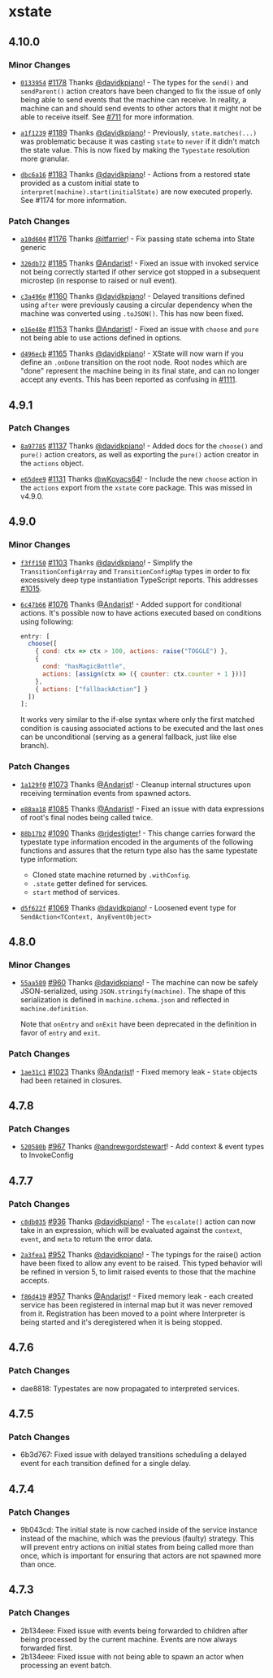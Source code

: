 # xstate

## 4.10.0

### Minor Changes

- [`0133954`](https://github.com/davidkpiano/xstate/commit/013395463b955e950ab24cb4be51faf524b0de6e) [#1178](https://github.com/davidkpiano/xstate/pull/1178) Thanks [@davidkpiano](https://github.com/davidkpiano)! - The types for the `send()` and `sendParent()` action creators have been changed to fix the issue of only being able to send events that the machine can receive. In reality, a machine can and should send events to other actors that it might not be able to receive itself. See [#711](https://github.com/davidkpiano/xstate/issues/711) for more information.

* [`a1f1239`](https://github.com/davidkpiano/xstate/commit/a1f1239e20e05e338ed994d031e7ef6f2f09ad68) [#1189](https://github.com/davidkpiano/xstate/pull/1189) Thanks [@davidkpiano](https://github.com/davidkpiano)! - Previously, `state.matches(...)` was problematic because it was casting `state` to `never` if it didn't match the state value. This is now fixed by making the `Typestate` resolution more granular.

- [`dbc6a16`](https://github.com/davidkpiano/xstate/commit/dbc6a161c068a3e12dd12452b68a66fe3f4fb8eb) [#1183](https://github.com/davidkpiano/xstate/pull/1183) Thanks [@davidkpiano](https://github.com/davidkpiano)! - Actions from a restored state provided as a custom initial state to `interpret(machine).start(initialState)` are now executed properly. See #1174 for more information.

### Patch Changes

- [`a10d604`](https://github.com/davidkpiano/xstate/commit/a10d604a6afcf39048b02be5436acdd197f16c2b) [#1176](https://github.com/davidkpiano/xstate/pull/1176) Thanks [@itfarrier](https://github.com/itfarrier)! - Fix passing state schema into State generic

* [`326db72`](https://github.com/davidkpiano/xstate/commit/326db725e50f7678af162626c6c7491e4364ec07) [#1185](https://github.com/davidkpiano/xstate/pull/1185) Thanks [@Andarist](https://github.com/Andarist)! - Fixed an issue with invoked service not being correctly started if other service got stopped in a subsequent microstep (in response to raised or null event).

- [`c3a496e`](https://github.com/davidkpiano/xstate/commit/c3a496e1f92ec27db0643fd1ddc32d683db4e751) [#1160](https://github.com/davidkpiano/xstate/pull/1160) Thanks [@davidkpiano](https://github.com/davidkpiano)! - Delayed transitions defined using `after` were previously causing a circular dependency when the machine was converted using `.toJSON()`. This has now been fixed.

* [`e16e48e`](https://github.com/davidkpiano/xstate/commit/e16e48e05e6243a3eacca58a13d3e663cd641f55) [#1153](https://github.com/davidkpiano/xstate/pull/1153) Thanks [@Andarist](https://github.com/Andarist)! - Fixed an issue with `choose` and `pure` not being able to use actions defined in options.

- [`d496ecb`](https://github.com/davidkpiano/xstate/commit/d496ecb11b26011f2382d1ce6c4433284a7b3e9b) [#1165](https://github.com/davidkpiano/xstate/pull/1165) Thanks [@davidkpiano](https://github.com/davidkpiano)! - XState will now warn if you define an `.onDone` transition on the root node. Root nodes which are "done" represent the machine being in its final state, and can no longer accept any events. This has been reported as confusing in [#1111](https://github.com/davidkpiano/xstate/issues/1111).

## 4.9.1

### Patch Changes

- [`8a97785`](https://github.com/davidkpiano/xstate/commit/8a97785055faaeb1b36040dd4dc04e3b90fa9ec2) [#1137](https://github.com/davidkpiano/xstate/pull/1137) Thanks [@davidkpiano](https://github.com/davidkpiano)! - Added docs for the `choose()` and `pure()` action creators, as well as exporting the `pure()` action creator in the `actions` object.

* [`e65dee9`](https://github.com/davidkpiano/xstate/commit/e65dee928fea60df1e9f83c82fed8102dfed0000) [#1131](https://github.com/davidkpiano/xstate/pull/1131) Thanks [@wKovacs64](https://github.com/wKovacs64)! - Include the new `choose` action in the `actions` export from the `xstate` core package. This was missed in v4.9.0.

## 4.9.0

### Minor Changes

- [`f3ff150`](https://github.com/davidkpiano/xstate/commit/f3ff150f7c50f402704d25cdc053b76836e447e3) [#1103](https://github.com/davidkpiano/xstate/pull/1103) Thanks [@davidkpiano](https://github.com/davidkpiano)! - Simplify the `TransitionConfigArray` and `TransitionConfigMap` types in order to fix excessively deep type instantiation TypeScript reports. This addresses [#1015](https://github.com/davidkpiano/xstate/issues/1015).

* [`6c47b66`](https://github.com/davidkpiano/xstate/commit/6c47b66c3289ff161dc96d9b246873f55c9e18f2) [#1076](https://github.com/davidkpiano/xstate/pull/1076) Thanks [@Andarist](https://github.com/Andarist)! - Added support for conditional actions. It's possible now to have actions executed based on conditions using following:

  ```js
  entry: [
    choose([
      { cond: ctx => ctx > 100, actions: raise("TOGGLE") },
      {
        cond: "hasMagicBottle",
        actions: [assign(ctx => ({ counter: ctx.counter + 1 }))]
      },
      { actions: ["fallbackAction"] }
    ])
  ];
  ```

  It works very similar to the if-else syntax where only the first matched condition is causing associated actions to be executed and the last ones can be unconditional (serving as a general fallback, just like else branch).

### Patch Changes

- [`1a129f0`](https://github.com/davidkpiano/xstate/commit/1a129f0f35995981c160d756a570df76396bfdbd) [#1073](https://github.com/davidkpiano/xstate/pull/1073) Thanks [@Andarist](https://github.com/Andarist)! - Cleanup internal structures upon receiving termination events from spawned actors.

* [`e88aa18`](https://github.com/davidkpiano/xstate/commit/e88aa18431629e1061b74dfd4a961b910e274e0b) [#1085](https://github.com/davidkpiano/xstate/pull/1085) Thanks [@Andarist](https://github.com/Andarist)! - Fixed an issue with data expressions of root's final nodes being called twice.

- [`88b17b2`](https://github.com/davidkpiano/xstate/commit/88b17b2476ff9a0fbe810df9d00db32c2241cd6e) [#1090](https://github.com/davidkpiano/xstate/pull/1090) Thanks [@rjdestigter](https://github.com/rjdestigter)! - This change carries forward the typestate type information encoded in the arguments of the following functions and assures that the return type also has the same typestate type information:

  - Cloned state machine returned by `.withConfig`.
  - `.state` getter defined for services.
  - `start` method of services.

* [`d5f622f`](https://github.com/davidkpiano/xstate/commit/d5f622f68f4065a2615b5a4a1caae6b508b4840e) [#1069](https://github.com/davidkpiano/xstate/pull/1069) Thanks [@davidkpiano](https://github.com/davidkpiano)! - Loosened event type for `SendAction<TContext, AnyEventObject>`

## 4.8.0

### Minor Changes

- [`55aa589`](https://github.com/davidkpiano/xstate/commit/55aa589648a9afbd153e8b8e74cbf2e0ebf573fb) [#960](https://github.com/davidkpiano/xstate/pull/960) Thanks [@davidkpiano](https://github.com/davidkpiano)! - The machine can now be safely JSON-serialized, using `JSON.stringify(machine)`. The shape of this serialization is defined in `machine.schema.json` and reflected in `machine.definition`.

  Note that `onEntry` and `onExit` have been deprecated in the definition in favor of `entry` and `exit`.

### Patch Changes

- [`1ae31c1`](https://github.com/davidkpiano/xstate/commit/1ae31c17dc81fb63e699b4b9bf1cf4ead023001d) [#1023](https://github.com/davidkpiano/xstate/pull/1023) Thanks [@Andarist](https://github.com/Andarist)! - Fixed memory leak - `State` objects had been retained in closures.

## 4.7.8

### Patch Changes

- [`520580b`](https://github.com/davidkpiano/xstate/commit/520580b4af597f7c83c329757ae972278c2d4494) [#967](https://github.com/davidkpiano/xstate/pull/967) Thanks [@andrewgordstewart](https://github.com/andrewgordstewart)! - Add context & event types to InvokeConfig

## 4.7.7

### Patch Changes

- [`c8db035`](https://github.com/davidkpiano/xstate/commit/c8db035b90a7ab4a557359d493d3dd7973dacbdd) [#936](https://github.com/davidkpiano/xstate/pull/936) Thanks [@davidkpiano](https://github.com/davidkpiano)! - The `escalate()` action can now take in an expression, which will be evaluated against the `context`, `event`, and `meta` to return the error data.

* [`2a3fea1`](https://github.com/davidkpiano/xstate/commit/2a3fea18dcd5be18880ad64007d44947cc327d0d) [#952](https://github.com/davidkpiano/xstate/pull/952) Thanks [@davidkpiano](https://github.com/davidkpiano)! - The typings for the raise() action have been fixed to allow any event to be raised. This typed behavior will be refined in version 5, to limit raised events to those that the machine accepts.

- [`f86d419`](https://github.com/davidkpiano/xstate/commit/f86d41979ed108e2ac4df63299fc16f798da69f7) [#957](https://github.com/davidkpiano/xstate/pull/957) Thanks [@Andarist](https://github.com/Andarist)! - Fixed memory leak - each created service has been registered in internal map but it was never removed from it. Registration has been moved to a point where Interpreter is being started and it's deregistered when it is being stopped.

## 4.7.6

### Patch Changes

- dae8818: Typestates are now propagated to interpreted services.

## 4.7.5

### Patch Changes

- 6b3d767: Fixed issue with delayed transitions scheduling a delayed event for each transition defined for a single delay.

## 4.7.4

### Patch Changes

- 9b043cd: The initial state is now cached inside of the service instance instead of the machine, which was the previous (faulty) strategy. This will prevent entry actions on initial states from being called more than once, which is important for ensuring that actors are not spawned more than once.

## 4.7.3

### Patch Changes

- 2b134eee: Fixed issue with events being forwarded to children after being processed by the current machine. Events are now always forwarded first.
- 2b134eee: Fixed issue with not being able to spawn an actor when processing an event batch.
